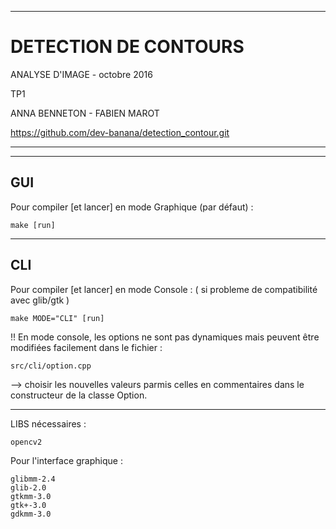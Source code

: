 -----------------------
# 		DETECTION DE CONTOURS

ANALYSE D'IMAGE - octobre 2016

TP1

ANNA BENNETON - FABIEN MAROT

https://github.com/dev-banana/detection_contour.git

-----------------------


------
 GUI
------
Pour compiler [et lancer] en mode Graphique (par défaut) :

	make [run]


------
 CLI
------
Pour compiler [et lancer] en mode Console :
( si probleme de compatibilité avec glib/gtk )

	make MODE="CLI" [run]


!! En mode console, les options ne sont pas dynamiques mais peuvent être modifiées facilement dans le fichier :

	src/cli/option.cpp  

--> choisir les nouvelles valeurs parmis celles en commentaires dans le constructeur de la classe Option.

______________________

LIBS nécessaires :

	opencv2

Pour l'interface graphique :

	glibmm-2.4
	glib-2.0
	gtkmm-3.0
	gtk+-3.0
	gdkmm-3.0